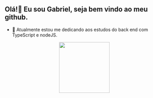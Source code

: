 ## Olá!👋 Eu sou Gabriel, seja bem vindo ao meu github.

- 🌱 Atualmente estou me dedicando aos estudos do back end com TypeScript e nodeJS.

<div align="center">
  <a href="https://github.com/Programmer-Gabriel-Santos">
  <img height="160em" src="https://github-readme-stats.vercel.app/api?username=Programmer-Gabriel-Santos&show_icons=true&theme=dracula&include_all_commits=true&count_private=true"/>
</div>
